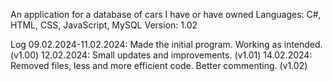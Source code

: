 An application for a database of cars I have or have owned
Languages: C#, HTML, CSS, JavaScript, MySQL
Version: 1.02

Log
09.02.2024-11.02.2024: Made the initial program. Working as intended. (v1.00)
12.02.2024: Small updates and improvements. (v1.01)
14.02.2024: Removed files, less and more efficient code. Better commenting. (v1.02)
